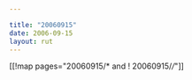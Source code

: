 ```yaml
---

title: "20060915"
date: 2006-09-15
layout: rut
---
```


[[!map pages="20060915/* and ! 20060915/*/*"]]
